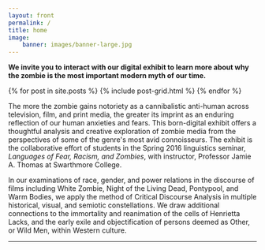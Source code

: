 ```yaml
---
layout: front
permalink: /
title: home
image:
    banner: images/banner-large.jpg
---
```


**We invite you to interact with our digital exhibit to learn more about why the zombie is the most important modern myth of our time.**

<div class="tiles">

{% for post in site.posts %}
{% include post-grid.html %}
{% endfor %}

</div>

The more the zombie gains notoriety as a cannibalistic anti-human across television, film, and print media, the greater its imprint as an enduring reflection of our human anxieties and fears. This born-digital exhibit offers a thoughtful analysis and creative exploration of zombie media from the perspectives of some of the genre's most avid connoisseurs. The exhibit is the collaborative effort of students in the Spring 2016 linguistics seminar, *Languages of Fear, Racism, and Zombies*, with instructor, Professor Jamie A. Thomas at Swarthmore College.

In our examinations of race, gender, and power relations in the discourse of films including White Zombie, Night of the Living Dead, Pontypool, and Warm Bodies, we apply the method of Critical Discourse Analysis in multiple historical, visual, and semiotic constellations. We draw additional connections to the immortality and reanimation of the cells of Henrietta Lacks, and the early exile and objectification of persons deemed as Other, or Wild Men, within Western culture.

<hr/>